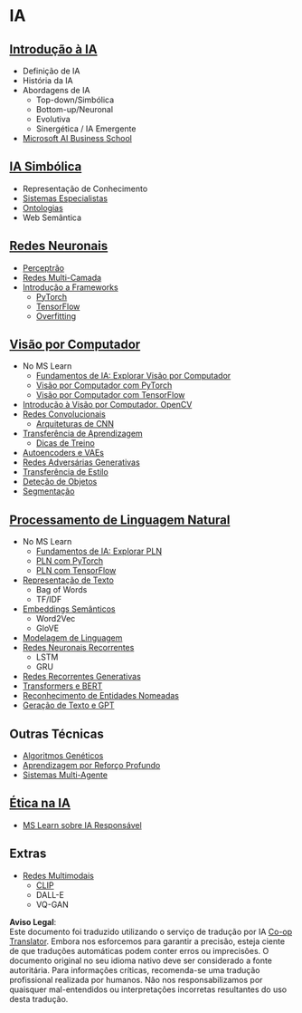 <!--
CO_OP_TRANSLATOR_METADATA:
{
  "original_hash": "f2f88dbd2debd38e26149b27b1fd272d",
  "translation_date": "2025-08-24T09:09:12+00:00",
  "source_file": "etc/Mindmap.md",
  "language_code": "pt"
}
-->
# IA

## [Introdução à IA](https://github.com/microsoft/AI-For-Beginners/blob/main/lessons/1-Intro/README.md)
 - Definição de IA
 - História da IA
 - Abordagens de IA
     - Top-down/Simbólica
     - Bottom-up/Neuronal
     - Evolutiva
     - Sinergética / IA Emergente
 - [Microsoft AI Business School](https://www.microsoft.com/ai/ai-business-school/?WT.mc_id=academic-77998-cacaste)

## [IA Simbólica](https://github.com/microsoft/AI-For-Beginners/blob/main/lessons/2-Symbolic/README.md)
 - Representação de Conhecimento
 - [Sistemas Especialistas](https://github.com/microsoft/AI-For-Beginners/blob/main/lessons/2-Symbolic/Animals.ipynb)
 - [Ontologias](https://github.com/microsoft/AI-For-Beginners/blob/main/lessons/2-Symbolic/FamilyOntology.ipynb)
 - Web Semântica

## [Redes Neuronais](https://github.com/microsoft/AI-For-Beginners/blob/main/lessons/3-NeuralNetworks/README.md)
 - [Perceptrão](https://github.com/microsoft/AI-For-Beginners/blob/main/lessons/3-NeuralNetworks/03-Perceptron/README.md)
 - [Redes Multi-Camada](https://github.com/microsoft/AI-For-Beginners/blob/main/lessons/3-NeuralNetworks/04-OwnFramework/README.md)
 - [Introdução a Frameworks](https://github.com/microsoft/AI-For-Beginners/blob/main/lessons/3-NeuralNetworks/05-Frameworks/README.md)
   - [PyTorch](https://github.com/microsoft/AI-For-Beginners/blob/main/lessons/3-NeuralNetworks/05-Frameworks/IntroPyTorch.ipynb)
   - [TensorFlow](https://github.com/microsoft/AI-For-Beginners/blob/main/lessons/3-NeuralNetworks/05-Frameworks/IntroKerasTF.md)
   - [Overfitting](https://github.com/microsoft/AI-For-Beginners/blob/main/lessons/3-NeuralNetworks/05-Frameworks/Overfitting.md)

## [Visão por Computador](https://github.com/microsoft/AI-For-Beginners/blob/main/lessons/4-ComputerVision/README.md)
 - No MS Learn
    - [Fundamentos de IA: Explorar Visão por Computador](https://docs.microsoft.com/learn/paths/explore-computer-vision-microsoft-azure/?WT.mc_id=academic-77998-cacaste)
    - [Visão por Computador com PyTorch](https://docs.microsoft.com/learn/modules/intro-computer-vision-pytorch/?WT.mc_id=academic-77998-cacaste)
    - [Visão por Computador com TensorFlow](https://docs.microsoft.com/learn/modules/intro-computer-vision-TensorFlow/?WT.mc_id=academic-77998-cacaste)
 - [Introdução à Visão por Computador. OpenCV](https://github.com/microsoft/AI-For-Beginners/blob/main/lessons/4-ComputerVision/06-IntroCV/README.md)
 - [Redes Convolucionais](https://github.com/microsoft/AI-For-Beginners/blob/main/lessons/4-ComputerVision/07-ConvNets/README.md)
   - [Arquiteturas de CNN](https://github.com/microsoft/AI-For-Beginners/blob/main/lessons/4-ComputerVision/07-ConvNets/CNN_Architectures.md)
 - [Transferência de Aprendizagem](https://github.com/microsoft/AI-For-Beginners/blob/main/lessons/4-ComputerVision/08-TransferLearning/README.md)
   - [Dicas de Treino](https://github.com/microsoft/AI-For-Beginners/blob/main/lessons/4-ComputerVision/08-TransferLearning/TrainingTricks.md)
 - [Autoencoders e VAEs](https://github.com/microsoft/AI-For-Beginners/blob/main/lessons/4-ComputerVision/09-Autoencoders/README.md)
 - [Redes Adversárias Generativas](https://github.com/microsoft/AI-For-Beginners/blob/main/lessons/4-ComputerVision/10-GANs/README.md)
 - [Transferência de Estilo](https://github.com/microsoft/AI-For-Beginners/blob/main/lessons/4-ComputerVision/10-GANs/StyleTransfer.ipynb)
 - [Deteção de Objetos](https://github.com/microsoft/AI-For-Beginners/blob/main/lessons/4-ComputerVision/11-ObjectDetection/README.md)
 - [Segmentação](https://github.com/microsoft/AI-For-Beginners/blob/main/lessons/4-ComputerVision/12-Segmentation/README.md)
 
## [Processamento de Linguagem Natural](https://github.com/microsoft/AI-For-Beginners/blob/main/lessons/5-NLP/README.md)
 - No MS Learn
    - [Fundamentos de IA: Explorar PLN](https://docs.microsoft.com/learn/paths/explore-natural-language-processing/?WT.mc_id=academic-77998-cacaste)
    - [PLN com PyTorch](https://docs.microsoft.com/learn/modules/intro-natural-language-processing-pytorch/?WT.mc_id=academic-77998-cacaste)
    - [PLN com TensorFlow](https://docs.microsoft.com/learn/modules/intro-natural-language-processing-TensorFlow/?WT.mc_id=academic-77998-cacaste)
 - [Representação de Texto](https://github.com/microsoft/AI-For-Beginners/blob/main/lessons/5-NLP/13-TextRep/README.md)
    - Bag of Words
    - TF/IDF
 - [Embeddings Semânticos](https://github.com/microsoft/AI-For-Beginners/blob/main/lessons/5-NLP/14-Embeddings/README.md)
    - Word2Vec
    - GloVE
 - [Modelagem de Linguagem](https://github.com/microsoft/AI-For-Beginners/blob/main/lessons/5-NLP/15-LanguageModeling)
 - [Redes Neuronais Recorrentes](https://github.com/microsoft/AI-For-Beginners/blob/main/lessons/5-NLP/16-RNN/README.md)
     - LSTM
     - GRU
 - [Redes Recorrentes Generativas](https://github.com/microsoft/AI-For-Beginners/blob/main/lessons/5-NLP/17-GenerativeNetworks/README.md)
 - [Transformers e BERT](https://github.com/microsoft/AI-For-Beginners/blob/main/lessons/5-NLP/18-Transformers/README.md)
 - [Reconhecimento de Entidades Nomeadas](https://github.com/microsoft/AI-For-Beginners/blob/main/lessons/5-NLP/19-NER/README.md)
 - [Geração de Texto e GPT](https://github.com/microsoft/AI-For-Beginners/blob/main/lessons/5-NLP/20-LanguageModels/README.md)
## Outras Técnicas
 - [Algoritmos Genéticos](https://github.com/microsoft/AI-For-Beginners/blob/main/lessons/6-Other/21-GeneticAlgorithms/README.md)
 - [Aprendizagem por Reforço Profundo](https://github.com/microsoft/AI-For-Beginners/blob/main/lessons/6-Other/22-DeepRL/README.md)
 - [Sistemas Multi-Agente](https://github.com/microsoft/AI-For-Beginners/blob/main/lessons/6-Other/23-MultiagentSystems/README.md)

## [Ética na IA](https://github.com/microsoft/AI-For-Beginners/blob/main/lessons/7-Ethics/README.md)
 - [MS Learn sobre IA Responsável](https://docs.microsoft.com/learn/paths/responsible-ai-business-principles/?WT.mc_id=academic-77998-cacaste)
## Extras
 - [Redes Multimodais](https://github.com/microsoft/AI-For-Beginners/blob/main/lessons/X-Extras/X1-MultiModal/README.md)
   - [CLIP](https://github.com/microsoft/AI-For-Beginners/blob/main/lessons/X-Extras/X1-MultiModal/Clip.ipynb)
   - DALL-E
   - VQ-GAN

**Aviso Legal**:  
Este documento foi traduzido utilizando o serviço de tradução por IA [Co-op Translator](https://github.com/Azure/co-op-translator). Embora nos esforcemos para garantir a precisão, esteja ciente de que traduções automáticas podem conter erros ou imprecisões. O documento original no seu idioma nativo deve ser considerado a fonte autoritária. Para informações críticas, recomenda-se uma tradução profissional realizada por humanos. Não nos responsabilizamos por quaisquer mal-entendidos ou interpretações incorretas resultantes do uso desta tradução.